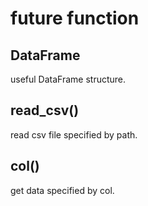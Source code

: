 # future function

## DataFrame
useful DataFrame structure.

## read_csv()
read csv file specified by path.

## col()
get data specified by col.
